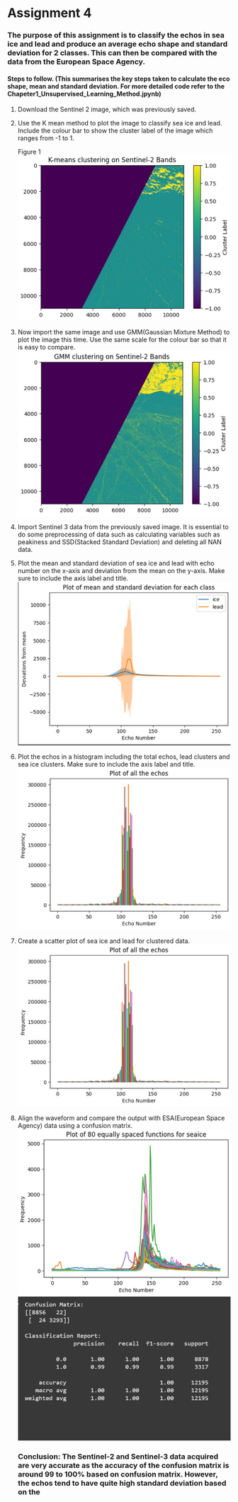 # Assignment 4
### The purpose of this assignment is to classify the echos in sea ice and lead and produce an average echo shape and standard deviation for 2 classes. This can then be compared with the data from the European Space Agency.

#### Steps to follow. (This summarises the key steps taken to calculate the eco shape, mean and standard deviation. For more detailed code refer to the Chapeter1_Unsupervised_Learning_Method.jpynb)
1. Download the Sentinel 2 image, which was previously saved.
2. Use the K mean method to plot the image to classify sea ice and lead. Include the colour bar to show the cluster label of the image which ranges from -1 to 1.
   
   Figure 1![Image Description](https://github.com/Junho12267/Assignment-4/blob/main/Screenshot%202025-02-19%20212204.jpg)
3. Now import the same image and use GMM(Gaussian Mixture Method) to plot the image this time. Use the same scale for the colour bar so that it is easy to compare.
   ![Image Description](https://github.com/Junho12267/Assignment-4/blob/main/Screenshot%202025-02-19%20212848.jpg)
   
4. Import Sentinel 3 data from the previously saved image. It is essential to do some preprocessing of data such as calculating variables such as peakiness and SSD(Stacked Standard Deviation) and deleting all NAN data.
5. Plot the mean and standard deviation of sea ice and lead with echo number on the x-axis and deviation from the mean on the y-axis. Make sure to include the axis label and title.
    ![Image Description](https://github.com/Junho12267/Assignment-4/blob/main/Screenshot%202025-02-19%20213324.jpg)
   
6. Plot the echos in a histogram including the total echos, lead clusters and sea ice clusters. Make sure to include the axis label and title.
   ![Image Description](https://github.com/Junho12267/Assignment-4/blob/main/Screenshot%202025-02-19%20214104.jpg)
   
   
7. Create a scatter plot of sea ice and lead for clustered data.
   ![Image Description](https://github.com/Junho12267/Assignment-4/blob/main/Screenshot%202025-02-19%20214104.jpg)
   
8. Align the waveform and compare the output with ESA(European Space Agency) data using a confusion matrix.
   ![Image Description](https://github.com/Junho12267/Assignment-4/blob/main/Screenshot%202025-02-19%20220204.jpg)
   ![Image Description](https://github.com/Junho12267/Assignment-4/blob/main/Screenshot%202025-02-19%20220234.jpg)


   ### Conclusion: The Sentinel-2 and Sentinel-3 data acquired are very accurate as the accuracy of the confusion matrix is around 99 to 100% based on confusion matrix. However, the echos tend to have quite high standard deviation based on the 
   
